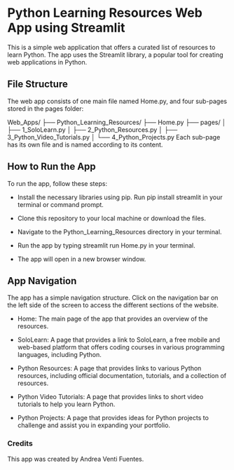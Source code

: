 # Python Learning Resources Web App using Streamlit

This is a simple web application that offers a curated list of resources to learn Python. The app uses the Streamlit library, a popular tool for creating web applications in Python.

## File Structure

The web app consists of one main file named Home.py, and four sub-pages stored in the pages folder:

Web_Apps/
├── Python_Learning_Resources/
├── Home.py
├── pages/
│ ├── 1_SoloLearn.py
│ ├── 2_Python_Resources.py
│ ├── 3_Python_Video_Tutorials.py
│ └── 4_Python_Projects.py
Each sub-page has its own file and is named according to its content.

## How to Run the App

To run the app, follow these steps:

- Install the necessary libraries using pip. Run pip install streamlit in your terminal or command prompt.

- Clone this repository to your local machine or download the files.

- Navigate to the Python_Learning_Resources directory in your terminal.

- Run the app by typing streamlit run Home.py in your terminal.

- The app will open in a new browser window.

## App Navigation

The app has a simple navigation structure. Click on the navigation bar on the left side of the screen to access the different sections of the website.

- Home: The main page of the app that provides an overview of the resources.

- SoloLearn: A page that provides a link to SoloLearn, a free mobile and web-based platform that offers coding courses in various programming languages, including Python.

- Python Resources: A page that provides links to various Python resources, including official documentation, tutorials, and a collection of resources.

- Python Video Tutorials: A page that provides links to short video tutorials to help you learn Python.

- Python Projects: A page that provides ideas for Python projects to challenge and assist you in expanding your portfolio.

### Credits

This app was created by Andrea Venti Fuentes.
